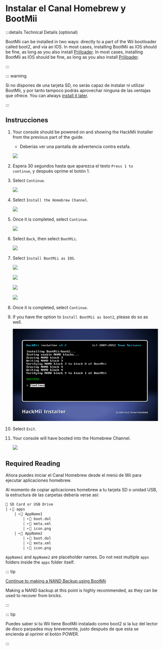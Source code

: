 # Instalar el Canal Homebrew y BootMii

:::details Technical Details (optional)

BootMii can be installed in two ways: directly to a part of the Wii bootloader called boot2, and via an IOS. In most cases, installing BootMii as IOS should be fine, as long as you also install <a href="priiloader">Priiloader</a>. In most cases, installing BootMii as IOS should be fine, as long as you also install [Priiloader](priiloader).

:::

::: warning

Si no dispones de una tarjeta SD, no serás capaz de instalar ni utilizar BootMii, y por tanto tampoco podrás aprovechar ninguna de las ventajas que ofrece.
You can always [install it later](hackmii).

:::

## Instrucciones

1. Your console should be powered on and showing the HackMii Installer from the previous part of the guide.

   - Deberías ver una pantalla de advertencia contra estafa.

   ![](/images/hackmii/scam.png)

2. Espera 30 segundos hasta que aparezca el texto <code>Press 1 to continue</code>, y después oprime el botón 1.

3. Select `Continue`.

   ![](/images/hackmii/test_results.png)

4. Select `Install the Homebrew Channel`.

   ![](/images/hackmii/hbc_install.png)

5. Once it is completed, select `Continue`.

   ![](/images/hackmii/hbc_install_ok.png)

6. Select `Back`, then select `BootMii`.

   ![](/images/hackmii/bootmii_install.png)

7. Select `Install BootMii as IOS`.

   ![](/images/hackmii/bootmii_install1.png)

   ![](/images/hackmii/bootmii_install2.png)

   ![](/images/hackmii/bootmii_install3.png)

   ![](/images/hackmii/bootmii_install_ok.png)

8. Once it is completed, select `Continue`.

9. If you have the option to `Install BootMii as boot2`, please do so as well.

   ![](/images/hackmii/bootmii_install4.png)

10. Select `Exit`.

11. Your console will have booted into the Homebrew Channel.

    ![](/images/hbc/blank.png)

## Required Reading

Ahora puedes iniciar el Canal Homebrew desde el menú de Wii para ejecutar aplicaciones homebrew.

Al momento de copiar aplicaciones homebrew a tu tarjeta SD o unidad USB, la estructura de las carpetas debería verse así:

```
💾 SD Card or USB Drive
| ╸📁 apps
	| ╸📁 AppName1
		| ╸📄 boot.dol
		| ╸📄 meta.xml
		| ╸📄 icon.png
	| ╸📁 AppName2
		| ╸📄 boot.dol
		| ╸📄 meta.xml
		| ╸📄 icon.png
```

`AppName1` and `AppName2` are placeholder names. Do not nest multiple `apps` folders inside the `apps` folder itself.

::: tip

[Continue to making a NAND Backup using BootMii](bootmii)

Making a NAND backup at this point is highly recommended, as they can be used to recover from bricks.

:::

::: tip

Puedes saber si tu Wii tiene BootMii instalado como boot2 si la luz del lector de disco parpadea muy brevemente, justo después de que esta se encienda al oprimir el botón POWER.

:::
